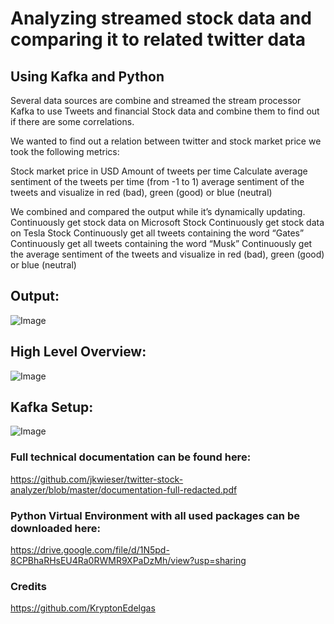# Analyzing streamed stock data and comparing it to related twitter data
## Using Kafka and Python


Several data sources are combine and streamed the stream processor Kafka to use Tweets and financial Stock data and combine them to find out if there are some correlations. 

We wanted to find out a relation between twitter and stock market price we took the following metrics:

Stock market price in USD
Amount of tweets per time
Calculate average sentiment of the tweets per time (from -1 to 1)
average sentiment of the tweets and visualize in red (bad), green (good) or blue (neutral)

We combined and compared the output while it’s dynamically updating.
Continuously get stock data on Microsoft Stock
Continuously get stock data on Tesla Stock
Continuously get all tweets containing the word “Gates”
Continuously get all tweets containing the word “Musk”
Continuously get the average sentiment of the tweets and visualize in red (bad), green (good) or blue (neutral)

## Output:

![Image](https://raw.githubusercontent.com/jkwieser/twitter-stock-analyzer/master/docu/visualization.PNG)


## High Level Overview:

![Image](https://raw.githubusercontent.com/jkwieser/twitter-stock-analyzer/master/docu/architecture.PNG)


## Kafka Setup:
![Image](https://raw.githubusercontent.com/jkwieser/twitter-stock-analyzer/master/docu/architecture2.PNG)


### Full technical documentation can be found here:
https://github.com/jkwieser/twitter-stock-analyzer/blob/master/documentation-full-redacted.pdf

### Python Virtual Environment with all used packages can be downloaded here:
https://drive.google.com/file/d/1N5pd-8CPBhaRHsEU4Ra0RWMR9XPaDzMh/view?usp=sharing

### Credits
https://github.com/KryptonEdelgas
